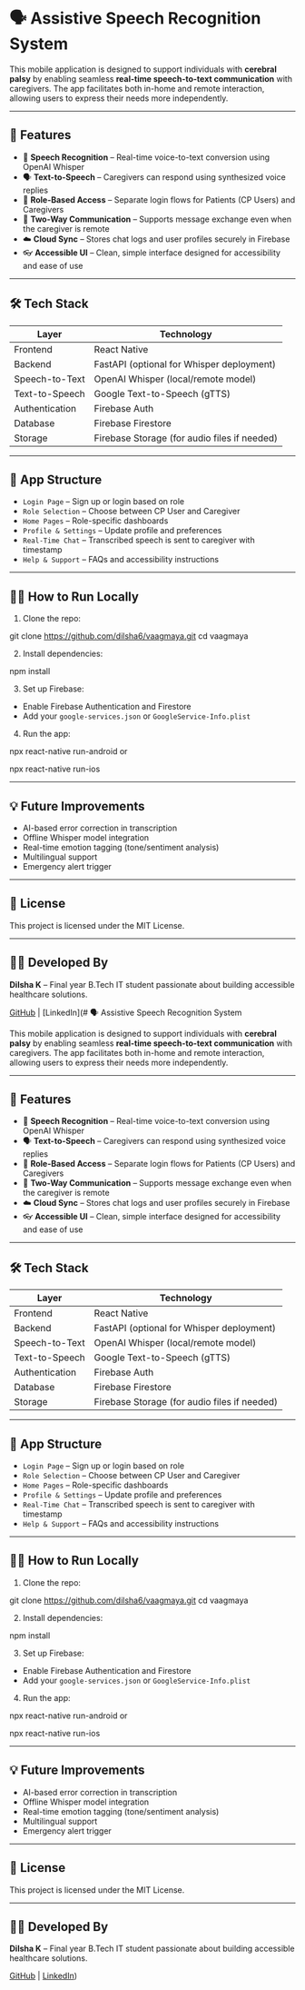 # 🗣️ Assistive Speech Recognition System

This mobile application is designed to support individuals with **cerebral palsy** by enabling seamless **real-time speech-to-text communication** with caregivers. The app facilitates both in-home and remote interaction, allowing users to express their needs more independently.

---

## 🚀 Features

- 🎤 **Speech Recognition** – Real-time voice-to-text conversion using OpenAI Whisper
- 🗣️ **Text-to-Speech** – Caregivers can respond using synthesized voice replies
- 🔐 **Role-Based Access** – Separate login flows for Patients (CP Users) and Caregivers
- 🔄 **Two-Way Communication** – Supports message exchange even when the caregiver is remote
- ☁️ **Cloud Sync** – Stores chat logs and user profiles securely in Firebase
- 👓 **Accessible UI** – Clean, simple interface designed for accessibility and ease of use

---

## 🛠️ Tech Stack

| Layer        | Technology         |
|--------------|--------------------|
| Frontend     | React Native       |
| Backend      | FastAPI (optional for Whisper deployment) |
| Speech-to-Text | OpenAI Whisper (local/remote model) |
| Text-to-Speech | Google Text-to-Speech (gTTS) |
| Authentication | Firebase Auth     |
| Database     | Firebase Firestore |
| Storage      | Firebase Storage (for audio files if needed) |

---

## 📱 App Structure

- `Login Page` – Sign up or login based on role
- `Role Selection` – Choose between CP User and Caregiver
- `Home Pages` – Role-specific dashboards
- `Profile & Settings` – Update profile and preferences
- `Real-Time Chat` – Transcribed speech is sent to caregiver with timestamp
- `Help & Support` – FAQs and accessibility instructions

---

## 🧑‍💻 How to Run Locally

1. Clone the repo:

git clone https://github.com/dilsha6/vaagmaya.git
cd vaagmaya


2. Install dependencies:

npm install


3. Set up Firebase:
- Enable Firebase Authentication and Firestore
- Add your `google-services.json` or `GoogleService-Info.plist`

4. Run the app:

npx react-native run-android
or

npx react-native run-ios


---

## 💡 Future Improvements

- AI-based error correction in transcription
- Offline Whisper model integration
- Real-time emotion tagging (tone/sentiment analysis)
- Multilingual support
- Emergency alert trigger

---

## 📄 License

This project is licensed under the MIT License.

---

## 🙋‍♀️ Developed By

**Dilsha K** – Final year B.Tech IT student passionate about building accessible healthcare solutions.

[GitHub](https://github.com/dilsha6) | [LinkedIn](# 🗣️ Assistive Speech Recognition System

This mobile application is designed to support individuals with **cerebral palsy** by enabling seamless **real-time speech-to-text communication** with caregivers. The app facilitates both in-home and remote interaction, allowing users to express their needs more independently.

---

## 🚀 Features

- 🎤 **Speech Recognition** – Real-time voice-to-text conversion using OpenAI Whisper
- 🗣️ **Text-to-Speech** – Caregivers can respond using synthesized voice replies
- 🔐 **Role-Based Access** – Separate login flows for Patients (CP Users) and Caregivers
- 🔄 **Two-Way Communication** – Supports message exchange even when the caregiver is remote
- ☁️ **Cloud Sync** – Stores chat logs and user profiles securely in Firebase
- 👓 **Accessible UI** – Clean, simple interface designed for accessibility and ease of use

---

## 🛠️ Tech Stack

| Layer        | Technology         |
|--------------|--------------------|
| Frontend     | React Native       |
| Backend      | FastAPI (optional for Whisper deployment) |
| Speech-to-Text | OpenAI Whisper (local/remote model) |
| Text-to-Speech | Google Text-to-Speech (gTTS) |
| Authentication | Firebase Auth     |
| Database     | Firebase Firestore |
| Storage      | Firebase Storage (for audio files if needed) |

---

## 📱 App Structure

- `Login Page` – Sign up or login based on role
- `Role Selection` – Choose between CP User and Caregiver
- `Home Pages` – Role-specific dashboards
- `Profile & Settings` – Update profile and preferences
- `Real-Time Chat` – Transcribed speech is sent to caregiver with timestamp
- `Help & Support` – FAQs and accessibility instructions

---

## 🧑‍💻 How to Run Locally

1. Clone the repo:

git clone https://github.com/dilsha6/vaagmaya.git
cd vaagmaya


2. Install dependencies:

npm install


3. Set up Firebase:
- Enable Firebase Authentication and Firestore
- Add your `google-services.json` or `GoogleService-Info.plist`

4. Run the app:

npx react-native run-android
or

npx react-native run-ios


---

## 💡 Future Improvements

- AI-based error correction in transcription
- Offline Whisper model integration
- Real-time emotion tagging (tone/sentiment analysis)
- Multilingual support
- Emergency alert trigger

---

## 📄 License

This project is licensed under the MIT License.

---

## 🙋‍♀️ Developed By

**Dilsha K** – Final year B.Tech IT student passionate about building accessible healthcare solutions.

[GitHub](https://github.com/dilsha6) | [LinkedIn](https://www.linkedin.com/in/dilsha-k-a6100622b))
